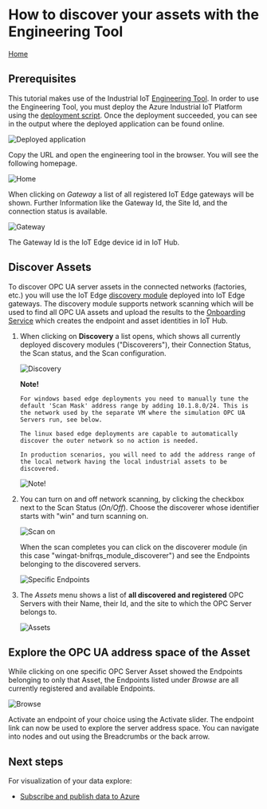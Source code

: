 # How to discover your assets with the Engineering Tool

[Home](readme.md)

## Prerequisites

This tutorial makes use of the Industrial IoT [Engineering Tool](../services/engineeringtool.md).  In order to use the Engineering Tool, you must deploy the Azure Industrial IoT Platform using the [deployment script](../deploy/howto-deploy-all-in-one.md). Once the deployment succeeded, you can see in the output where the deployed application can be found online.

![Deployed application](../media/deployed-application.png)

Copy the URL and open the engineering tool in the browser. You will see the following homepage.

![Home](../media/eng-tool-home.png)

When clicking on *Gateway* a list of all registered IoT Edge gateways will be shown. Further Information like the Gateway Id, the Site Id, and the connection status is available.  

![Gateway](../media/eng-tool-gateway.png)

The Gateway Id is the IoT Edge device id in IoT Hub.

## Discover Assets

To discover OPC UA server assets in the connected networks (factories, etc.) you will use the IoT Edge [discovery module](../modules/discovery.md) deployed into IoT Edge gateways.   The discovery module supports network scanning which will be used to find all OPC UA assets and upload the results to the [Onboarding Service](../services/onboarding.md) which creates the endpoint and asset identities in IoT Hub.

1. When clicking on **Discovery** a list opens, which shows all currently deployed discovery modules ("Discoverers"), their Connection Status, the Scan status, and the Scan configuration.

   ![Discovery](../media/eng-tool-discovery.png)


      **Note!**
      
       For windows based edge deployments you need to manually tune the default 'Scan Mask' address range by adding 10.1.8.0/24. This is the network used by the separate VM where the simulation OPC UA Servers run, see below.
       
       The linux based edge deployments are capable to automatically discover the outer network so no action is needed.
       
       In production scenarios, you will need to add the address range of the local network having the local industrial assets to be discovered.

   ![Note!](../media/eng-tool-discovery_note1.png)

2. You can turn on and off network scanning, by clicking the checkbox next to the Scan Status (*On/Off*).  Choose the discoverer whose identifier starts with "win" and turn scanning on.

   ![Scan on](../media/eng-tool-discovery-on.png)


   When the scan completes you can click on the discoverer module (in this case "wingat-bnifrqs_module_discoverer") and see the Endpoints belonging to the discovered servers.

   ![Specific Endpoints](../media/eng-tool-discovery-endpoints.png)

3. The *Assets* menu shows a list of **all discovered and registered** OPC Servers with their Name, their Id, and the site to which the OPC Server belongs to.

   ![Assets](../media/eng-tool-assets.png)

## Explore the OPC UA address space of the Asset

While clicking on one specific OPC Server Asset showed the Endpoints belonging to only that Asset, the Endpoints listed under *Browse* are all currently registered and available Endpoints.

![Browse](../media/eng-tool-browse.png)

Activate an endpoint of your choice using the Activate slider.   The endpoint link can now be used to explore the server address space.  You can navigate into nodes and out using the Breadcrumbs or the back arrow.

## Next steps

For visualization of your data explore:

- [Subscribe and publish data to Azure](tut-publish-data.md)
